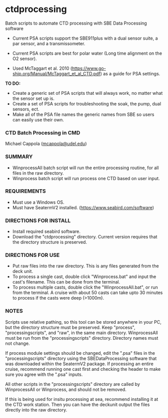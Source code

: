 # ctdprocessing
Batch scripts to automate CTD processing with SBE Data Processing software

- Current PSA scripts support the SBE911plus with a dual sensor suite, a par sensor, and a transmissometer.
- Current PSA scripts are best for polar water (Long time alignment on the O2 sensor).
  
- Used McTaggart et al. 2010 (https://www.go-ship.org/Manual/McTaggart_et_al_CTD.pdf) as a guide for PSA settings. 

**TO DO:** 
- Create a generic set of PSA scripts that will always work, no matter what the sensor set up is.
- Create a set of PSA scripts for troubleshooting the soak, the pump, dual sensors, ect.
- Make all of the PSA file names the generic names from SBE so users can easily use their own.

### CTD Batch Processing in CMD
Michael Cappola (mcappola@udel.edu)

### SUMMARY
- WinprocessAll batch script will run the entire processing routine, for all files in the raw directory.
- Winprocess batch script will run process one CTD based on user input.

### REQUIREMENTS
- Must use a Windows OS.
- Must have SeatermV2 installed. (https://www.seabird.com/software)

### DIRECTIONS FOR INSTALL
- Install required seabird software.
- Download the "ctdprocessing" directory. Current version requires that the directory structure is preserved.

### DIRECTIONS FOR USE
- Put raw files into the raw directory. This is any files generated from the deck unit.
- To process a single cast, double click "Winprocess.bat" and input the cast's filename. This can be done from the terminal.
- To process multiple casts, double click the "WinprocessAll.bat", or run from the terminal. A cruise with about 50 casts can take upto 30 minutes to process if the casts were deep (>1000m).

### NOTES
Scripts use relative pathing, so this tool can be stored anywhere in your PC, but the directory structure must be preserved. Keep "process", "processingscripts", and "raw", in the same main directory. WinprocessAll must be run from the "processingscripts" directory. Directory names must not change.

If process module settings should be changed, edit the ".psa" files in the "processingscripts" directory using the SBEDataProcessing software that was downloaded within the SeatermV2 package. If processing an entire cruise, recommend running one cast first and checking the header to make sure you agree with the ".psa" inputs. 

All other scripts in the "processingscripts" directory are called by WinprocessAll or Winprocess, and should not be removed.

If this is being used for insitu processing at sea, recommend installing it at the CTD work station. Then you can have the deckunit output the files directly into the raw directory. 

